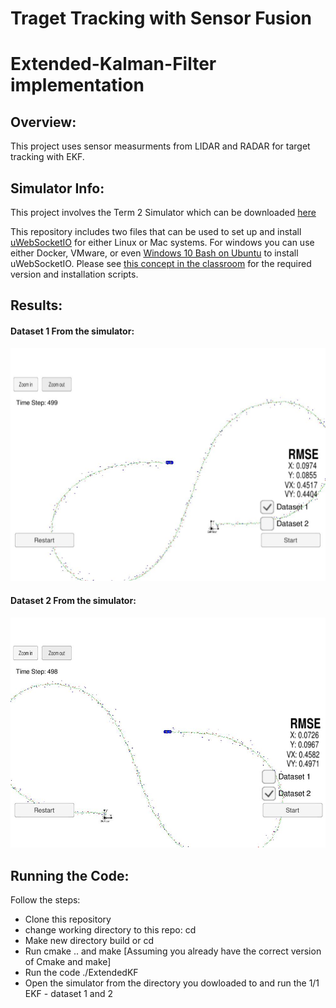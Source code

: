 # Traget Tracking with Sensor Fusion
# Extended-Kalman-Filter implementation

## Overview:
This project uses sensor measurments from LIDAR and RADAR for target tracking with EKF.

## Simulator Info:
This project involves the Term 2 Simulator which can be downloaded [here](https://github.com/udacity/self-driving-car-sim/releases)

This repository includes two files that can be used to set up and install [uWebSocketIO](https://github.com/uWebSockets/uWebSockets) for either Linux or Mac systems. For windows you can use either Docker, VMware, or even [Windows 10 Bash on Ubuntu](https://www.howtogeek.com/249966/how-to-install-and-use-the-linux-bash-shell-on-windows-10/) to install uWebSocketIO. Please see [this concept in the classroom](https://classroom.udacity.com/nanodegrees/nd013/parts/40f38239-66b6-46ec-ae68-03afd8a601c8/modules/0949fca6-b379-42af-a919-ee50aa304e6a/lessons/f758c44c-5e40-4e01-93b5-1a82aa4e044f/concepts/16cf4a78-4fc7-49e1-8621-3450ca938b77) for the required version and installation scripts.

## Results:
#### Dataset 1 From the simulator:
![Dataset1](https://github.com/aranga81/Extended-Kalman-Filter/blob/master/results/dataset1.JPG)

#### Dataset 2 From the simulator:
![Dataset2](https://github.com/aranga81/Extended-Kalman-Filter/blob/master/results/dataset2.JPG)

## Running the Code:
Follow the steps:
- Clone this repository
- change working directory to this repo: cd <repo>
- Make new directory build or cd <existing-build-dir>
- Run cmake .. and make [Assuming you already have the correct version of Cmake and make]
- Run the code ./ExtendedKF
- Open the simulator from the directory you dowloaded to and run the 1/1 EKF - dataset 1 and 2

